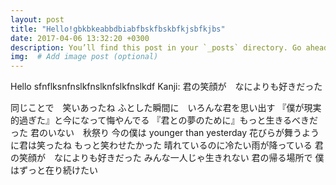 ```yaml
---
layout: post
title: "Hello!gbkbkeabbdbiabfbskfbskbfkjsbfkjbs"
date: 2017-04-06 13:32:20 +0300
description: You’ll find this post in your `_posts` directory. Go ahead and edit it and re-build the site to see your changes. # Add post description (optional)
img:  # Add image post (optional)
---
```


Hello sfnflksnfnslkfnslknfslkfnslkdf
 Kanji: 君の笑顔が　なによりも好きだった 
 
 同じことで　笑いあったね ふとした瞬間に　いろんな君を思い出す 『僕が現実的過ぎた』と今になって悔やんでる 『君との夢のために』もっと生きるべきだった 君のいない　秋祭り 今の僕は younger than yesterday 花びらが舞うように君は笑ったね もっと笑わせたかった 晴れているのに冷たい雨が降っている 君の笑顔が　なによりも好きだった みんな一人じゃ生きれない 君の帰る場所で 僕はずっと在り続けたい

